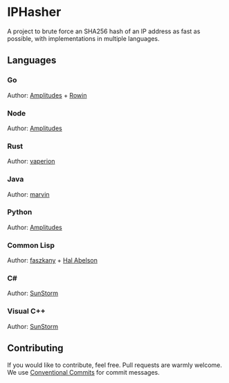# IPHasher

A project to brute force an SHA256 hash of an IP address as fast as possible, with implementations in multiple languages.

## Languages

### Go

Author: [Amplitudes](https://github.com/amplitudesxd) + [Rowin](https://github.com/GitRowin)

### Node

Author: [Amplitudes](https://github.com/amplitudesxd)

### Rust

Author: [vaperion](https://github.com/vaperion)

### Java

Author: [marvin](https://github.com/marvintheskid)

### Python

Author: [Amplitudes](https://github.com/amplitudesxd)

### Common Lisp

Author: [faszkany](https://github.com/faszkany) + [Hal Abelson](https://www.csail.mit.edu/person/hal-abelson)

### C#

Author: [SunStorm](https://github.com/MrExplode)

### Visual C++

Author: [SunStorm](https://github.com/MrExplode)

## Contributing

If you would like to contribute, feel free. Pull requests are warmly welcome. We use [Conventional Commits](https://www.conventionalcommits.org/en/v1.0.0/) for commit messages.
